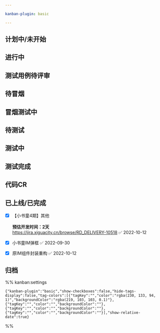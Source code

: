 ```yaml
---

kanban-plugin: basic

---
```


## 计划中/未开始



## 进行中



## 测试用例待评审



## 待冒烟



## 冒烟测试中



## 待测试



## 测试中



## 测试完成



## 代码CR



## 已上线/已完成

- [x] 【小书童4期】其他<br><br>**预估开发时间：2天**<br>https://jira.xiguacity.cn/browse/RD_DELIVERY-10518 ✅ 2022-10-12
- [x] 小书童IM弹框 ✅ 2022-09-30
- [x] 原IM组件封装重构 ✅ 2022-10-12


## 归档





%% kanban:settings
```
{"kanban-plugin":"basic","show-checkboxes":false,"hide-tags-display":false,"tag-colors":[{"tagKey":"","color":"rgba(230, 133, 94, 1)","backgroundColor":"rgba(219, 103, 103, 0.1)"},{"tagKey":"","color":"","backgroundColor":""},{"tagKey":"","color":"","backgroundColor":""},{"tagKey":"","color":"","backgroundColor":""}],"show-relative-date":true}
```
%%